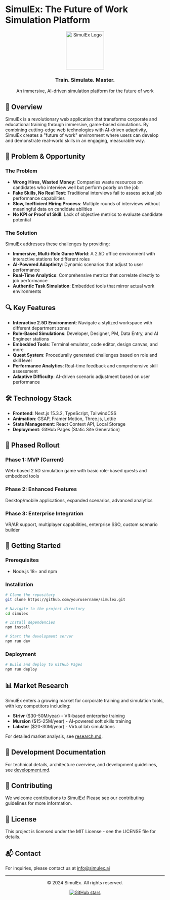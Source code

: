 # SimulEx: The Future of Work Simulation Platform

<div align="center">
  <img src="https://hunterho07.github.io/Portfolio_1/images/favicon.webp" alt="SimulEx Logo" width="120" />
  <br />
  <h3>Train. Simulate. Master.</h3>
  <p>An immersive, AI-driven simulation platform for the future of work</p>
</div>

## 🚀 Overview

SimulEx is a revolutionary web application that transforms corporate and educational training through immersive, game-based simulations. By combining cutting-edge web technologies with AI-driven adaptivity, SimulEx creates a "future of work" environment where users can develop and demonstrate real-world skills in an engaging, measurable way.

## 🎯 Problem & Opportunity

### The Problem

- **Wrong Hires, Wasted Money**: Companies waste resources on candidates who interview well but perform poorly on the job
- **Fake Skills, No Real Test**: Traditional interviews fail to assess actual job performance capabilities
- **Slow, Inefficient Hiring Process**: Multiple rounds of interviews without meaningful data on candidate abilities
- **No KPI or Proof of Skill**: Lack of objective metrics to evaluate candidate potential

### The Solution

SimulEx addresses these challenges by providing:

- **Immersive, Multi-Role Game World**: A 2.5D office environment with interactive stations for different roles
- **AI-Powered Adaptivity**: Dynamic scenarios that adjust to user performance
- **Real-Time Analytics**: Comprehensive metrics that correlate directly to job performance
- **Authentic Task Simulation**: Embedded tools that mirror actual work environments

## 🔍 Key Features

- **Interactive 2.5D Environment**: Navigate a stylized workspace with different department zones
- **Role-Based Simulations**: Developer, Designer, PM, Data Entry, and AI Engineer stations
- **Embedded Tools**: Terminal emulator, code editor, design canvas, and more
- **Quest System**: Procedurally generated challenges based on role and skill level
- **Performance Analytics**: Real-time feedback and comprehensive skill assessment
- **Adaptive Difficulty**: AI-driven scenario adjustment based on user performance

## 🛠️ Technology Stack

- **Frontend**: Next.js 15.3.2, TypeScript, TailwindCSS
- **Animation**: GSAP, Framer Motion, Three.js, Lottie
- **State Management**: React Context API, Local Storage
- **Deployment**: GitHub Pages (Static Site Generation)

## 🔄 Phased Rollout

### Phase 1: MVP (Current)
Web-based 2.5D simulation game with basic role-based quests and embedded tools

### Phase 2: Enhanced Features
Desktop/mobile applications, expanded scenarios, advanced analytics

### Phase 3: Enterprise Integration
VR/AR support, multiplayer capabilities, enterprise SSO, custom scenario builder

## 🚀 Getting Started

### Prerequisites
- Node.js 18+ and npm

### Installation

```bash
# Clone the repository
git clone https://github.com/yourusername/simulex.git

# Navigate to the project directory
cd simulex

# Install dependencies
npm install

# Start the development server
npm run dev
```

### Deployment

```bash
# Build and deploy to GitHub Pages
npm run deploy
```

## 📊 Market Research

SimulEx enters a growing market for corporate training and simulation tools, with key competitors including:

- **Strivr** ($30-50M/year) - VR-based enterprise training
- **Mursion** ($15-25M/year) - AI-powered soft skills training
- **Labster** ($20-30M/year) - Virtual lab simulations

For detailed market analysis, see [research.md](./research.md).

## 📝 Development Documentation

For technical details, architecture overview, and development guidelines, see [development.md](./development.md).

## 🤝 Contributing

We welcome contributions to SimulEx! Please see our contributing guidelines for more information.

## 📄 License

This project is licensed under the MIT License - see the LICENSE file for details.

## 📬 Contact

For inquiries, please contact us at info@simulex.ai

---

<div align="center">
  <p>© 2024 SimulEx. All rights reserved.</p>
  <a href="https://github.com/yourusername/simulex">
    <img src="https://img.shields.io/github/stars/yourusername/simulex?style=social" alt="GitHub stars" />
  </a>
</div>
